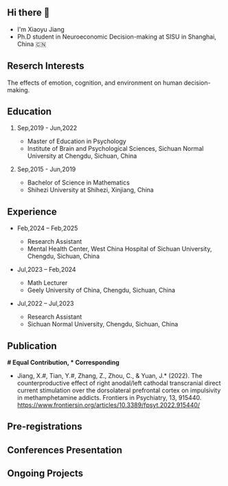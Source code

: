 ## Hi there 👋

<!--
**JiangXY98/JiangXY98** is a ✨ _special_ ✨ repository because its `README.md` (this file) appears on your GitHub profile.

Here are some ideas to get you started:

- 🔭 I’m currently working on ...
- 🌱 I’m currently learning ...
- 👯 I’m looking to collaborate on ...
- 🤔 I’m looking for help with ...
- 💬 Ask me about ...
- 📫 How to reach me: ...
- 😄 Pronouns: ...
- ⚡ Fun fact: ...
-->

- I'm Xiaoyu Jiang
- Ph.D student in Neuroeconomic Decision-making at SISU in Shanghai, China 🇨🇳

## Reserch Interests

The effects of emotion, cognition, and environment on human decision-making.

## Education

1. Sep,2019 - Jun,2022
	- Master of Education in Psychology											
	- Institute of Brain and Psychological Sciences, Sichuan Normal University at Chengdu, Sichuan, China

2. Sep,2015 - Jun,2019
	- Bachelor of Science in Mathematics												
	- Shihezi University at Shihezi, Xinjiang, China

## Experience

- Feb,2024 – Feb,2025
  -  Research Assistant
  -  Mental Health Center, West China Hospital of Sichuan University, Chengdu, Sichuan, China
 
- Jul,2023 – Feb,2024
	-  Math Lecturer
	-  Geely University of China, Chengdu, Sichuan, China

- Jul,2022 – Jul,2023
	-  Research Assistant
	-  Sichuan Normal University, Chengdu, Sichuan, China 

## Publication

**# Equal Contribution, * Corresponding**

- Jiang, X.#, Tian, Y.#, Zhang, Z., Zhou, C., & Yuan, J.* (2022). The counterproductive effect of right anodal/left cathodal transcranial direct current stimulation over the dorsolateral prefrontal cortex on impulsivity in methamphetamine addicts. Frontiers in Psychiatry, 13, 915440. https://www.frontiersin.org/articles/10.3389/fpsyt.2022.915440/

## Pre-registrations

## Conferences Presentation

## Ongoing Projects



